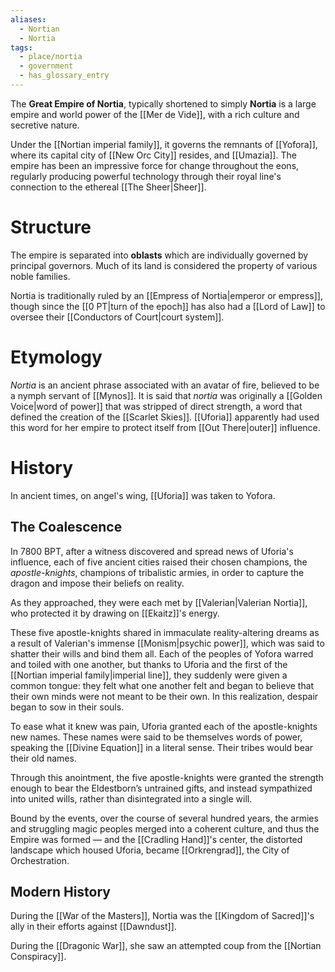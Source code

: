 ```yaml
---
aliases:
  - Nortian
  - Nortia
tags:
  - place/nortia
  - government
  - has_glossary_entry
---
```

The **Great Empire of Nortia**, typically shortened to simply **Nortia** is a large empire and world power of the [[Mer de Vide]], with a rich culture and secretive nature. 

Under the [[Nortian imperial family]], it governs the remnants of [[Yofora]], where its capital city of [[New Orc City]] resides, and [[Umazia]]. The empire has been an impressive force for change throughout the eons, regularly producing powerful technology through their royal line's connection to the ethereal [[The Sheer|Sheer]]. 

# Structure
The empire is separated into **oblasts** which are individually governed by principal governors. Much of its land is considered the property of various noble families. 

Nortia is traditionally ruled by an [[Empress of Nortia|emperor or empress]], though since the [[0 PT|turn of the epoch]] has also had a [[Lord of Law]] to oversee their [[Conductors of Court|court system]]. 
# Etymology
*Nortia* is an ancient phrase associated with an avatar of fire, believed to be a nymph servant of [[Mynos]]. It is said that *nortia* was originally a [[Golden Voice|word of power]] that was stripped of direct strength, a word that defined the creation of the [[Scarlet Skies]]. [[Uforia]] apparently had used this word for her empire to protect itself from [[Out There|outer]] influence.
# History
In ancient times, on angel's wing, [[Uforia]] was taken to Yofora.
## The Coalescence
In 7800 BPT, after a witness discovered and spread news of Uforia's influence, each of five ancient cities raised their chosen champions, the *apostle-knights*, champions of tribalistic armies, in order to capture the dragon and impose their beliefs on reality. 

As they approached, they were each met by [[Valerian|Valerian Nortia]], who protected it by drawing on [[Ekaitz]]'s energy.

These five apostle-knights shared in immaculate reality-altering dreams as a result of Valerian's immense [[Monism|psychic power]], which was said to shatter their wills and bind them all. Each of the peoples of Yofora warred and toiled with one another, but thanks to Uforia and the first of the [[Nortian imperial family|imperial line]], they suddenly were given a common tongue: they felt what one another felt and began to believe that their own minds were not meant to be their own. In this realization, despair began to sow in their souls. 

To ease what it knew was pain, Uforia granted each of the apostle-knights new names. These names were said to be themselves words of power, speaking the [[Divine Equation]] in a literal sense. Their tribes would bear their old names. 

Through this anointment, the five apostle-knights were granted the strength enough to bear the Eldestborn’s untrained gifts, and instead sympathized into united wills, rather than disintegrated into a single will. 

Bound by the events, over the course of several hundred years, the armies and struggling magic peoples merged into a coherent culture, and thus the Empire was formed — and the [[Cradling Hand]]'s center, the distorted landscape which housed Uforia, became [[Orkrengrad]], the City of Orchestration.

## Modern History
During the [[War of the Masters]], Nortia was the [[Kingdom of Sacred]]'s ally in their efforts against [[Dawndust]].

During the [[Dragonic War]], she saw an attempted coup from the [[Nortian Conspiracy]].
